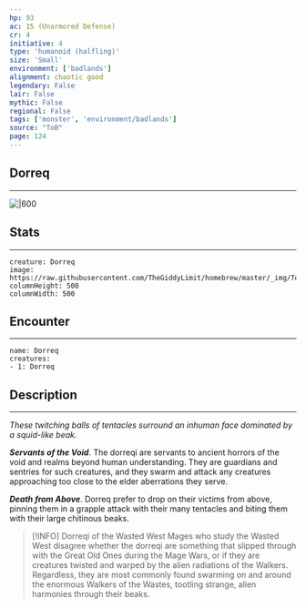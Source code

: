 ```yaml
---
hp: 93
ac: 15 (Unarmored Defense)
cr: 4
initiative: 4
type: 'humanoid (halfling)'    
size: 'Small'
environment: ['badlands']
alignment: chaotic good
legendary: False
lair: False
mythic: False
regional: False
tags: ['monster', 'environment/badlands']
source: "ToB"
page: 124
---
```


## Dorreq
---

![|600](https://raw.githubusercontent.com/TheGiddyLimit/homebrew/master/_img/ToB/Dorreq.webp)

## Stats
---

```statblock
creature: Dorreq
image: https://raw.githubusercontent.com/TheGiddyLimit/homebrew/master/_img/ToB/token/Dorreq.png
columnHeight: 500
columnWidth: 500
```

## Encounter
---

```encounter-table
name: Dorreq
creatures:
- 1: Dorreq
```

## Description
---
_These twitching balls of tentacles surround an inhuman face dominated by a squid-like beak._

**_Servants of the Void_**. The dorreqi are servants to ancient horrors of the void and realms beyond human understanding. They are guardians and sentries for such creatures, and they swarm and attack any creatures approaching too close to the elder aberrations they serve.

**_Death from Above_**. Dorreq prefer to drop on their victims from above, pinning them in a grapple attack with their many tentacles and biting them with their large chitinous beaks.

> [!INFO] Dorreqi of the Wasted West
>Mages who study the Wasted West disagree whether the dorreqi are something that slipped through with the Great Old Ones during the Mage Wars, or if they are creatures twisted and warped by the alien radiations of the Walkers. Regardless, they are most commonly found swarming on and around the enormous Walkers of the Wastes, tootling strange, alien harmonies through their beaks.






